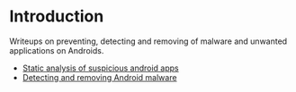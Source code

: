 # Introduction

Writeups on preventing, detecting and removing of malware and unwanted applications on Androids.

* [Static analysis of suspicious android apps](analysis.md)
* [Detecting and removing Android malware](cleaning.md)


